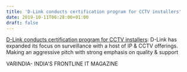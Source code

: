 ```yaml
---
title: 'D-Link conducts certification program for CCTV installers'
date: 2019-10-11T06:28:00+01:00
draft: false
---
```


[D-Link conducts certification program for CCTV installers](https://varindia.com/news/dlink-conducts-certification-program-for-cctv-installers#.XaATBI3wmkY.blogger): D-Link has expanded its focus on surveillance with a host of IP & CCTV offerings. Making an aggressive pitch with strong emphasis on quality & support  
  
VARINDIA- INDIA'S FRONTLINE IT MAGAZINE